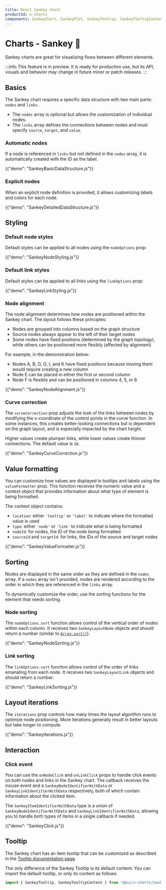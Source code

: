 ```yaml
---
title: React Sankey chart
productId: x-charts
components: SankeyChart, SankeyPlot, SankeyTooltip, SankeyTooltipContent
---
```


# Charts - Sankey [<span class="plan-pro"></span>](/x/introduction/licensing/#pro-plan 'Pro plan')🧪

<p class="description">Sankey charts are great for visualizing flows between different elements.</p>

:::info
This feature is in preview. It is ready for production use, but its API, visuals and behavior may change in future minor or patch releases.
:::

## Basics

The Sankey chart requires a specific data structure with two main parts: `nodes` and `links`.

- The `nodes` array is optional but allows the customization of individual nodes.
- The `links` array defines the connections between nodes and must specify `source`, `target`, and `value`.

### Automatic nodes

If a node is referenced in `links` but not defined in the `nodes` array, it is automatically created with the ID as the label.

{{"demo": "SankeyBasicDataStructure.js"}}

### Explicit nodes

When an explicit node definition is provided, it allows customizing labels and colors for each node.

{{"demo": "SankeyDetailedDataStructure.js"}}

## Styling

### Default node styles

Default styles can be applied to all nodes using the `nodeOptions` prop:

{{"demo": "SankeyNodeStyling.js"}}

### Default link styles

Default styles can be applied to all links using the `linkOptions` prop:

{{"demo": "SankeyLinkStyling.js"}}

### Node alignment

The node alignment determines how nodes are positioned within the Sankey chart. The layout follows these principles:

- Nodes are grouped into columns based on the graph structure
- Source nodes always appear to the left of their target nodes
- Some nodes have fixed positions (determined by the graph topology), while others can be positioned more flexibly (affected by alignment)

For example, in the demonstration below:

- Nodes A, B, D, G, I, and K have fixed positions because moving them would require creating a new column
- Node E can be placed in either the first or second column
- Node F is flexible and can be positioned in columns 4, 5, or 6

{{"demo": "SankeyNodeAlignment.js"}}

### Curve correction

The `curveCorrection` prop adjusts the look of the links between nodes by modifying the x-coordinate of the control points in the curve function.
In some instances, this creates better-looking connections but is dependent on the graph layout, and is especially impacted by the chart height.

Higher values create plumper links, while lower values create thinner connections. The default value is `10`.

{{"demo": "SankeyCurveCorrection.js"}}

## Value formatting

You can customize how values are displayed in tooltips and labels using the `valueFormatter` prop.
This function receives the numeric value and a context object that provides information about what type of element is being formatted.

The context object contains:

- `location`: either `'tooltip'` or `'label'` to indicate where the formatted value is used
- `type`: either `'node'` or `'link'` to indicate what is being formatted
- `nodeId`: for nodes, the ID of the node being formatted
- `sourceId` and `targetId`: for links, the IDs of the source and target nodes

{{"demo": "SankeyValueFormatter.js"}}

## Sorting

Nodes are displayed in the same order as they are defined in the `nodes` array.
If a `nodes` array isn't provided, nodes are rendered according to the order in which they are referenced in the `links` array.

To dynamically customize the order, use the sorting functions for the element that needs sorting.

### Node sorting

The `nodeOptions.sort` function allows control of the vertical order of nodes within each column.
It receives two `SankeyLayoutNode` objects and should return a number (similar to [`Array.sort()`](https://developer.mozilla.org/en-US/docs/Web/JavaScript/Reference/Global_Objects/Array/sort#comparefn)).

{{"demo": "SankeyNodeSorting.js"}}

### Link sorting

The `linkOptions.sort` function allows control of the order of links emanating from each node.
It receives two `SankeyLayoutLink` objects and should return a number.

{{"demo": "SankeyLinkSorting.js"}}

## Layout iterations

The `iterations` prop controls how many times the layout algorithm runs to optimize node positioning. More iterations generally result in better layouts but take longer to compute.

{{"demo": "SankeyIterations.js"}}

## Interaction

### Click event

You can use the `onNodeClick` and `onLinkClick` props to handle click events on both nodes and links in the Sankey chart. The callback receives the mouse event and a `SankeyNodeIdentifierWithData` or `SankeyLinkIdentifierWithData` respectively, both of which contain information about the clicked item.

The `SankeyItemIdentifierWithData` type is a union of `SankeyNodeIdentifierWithData` and `SankeyLinkIdentifierWithData`, allowing you to handle both types of items in a single callback if needed.

{{"demo": "SankeyClick.js"}}

## Tooltip

The Sankey chart has an item tooltip that can be customized as described in the [Tooltip documentation page](/x/react-charts/tooltip/).

The only difference of the Sankey Tooltip is its default content.
You can import the default tooltip, or only its content as follows:

```js
import { SankeyTooltip, SankeyTooltipContent } from '@mui/x-charts/SankeyChart',
```
